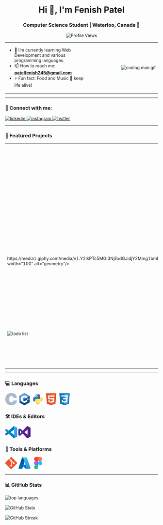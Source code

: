 <!-- ========================== -->
<!-- 👋 Header & Intro Section -->
<!-- ========================== -->
<h1 align="center">Hi 👋, I'm Fenish Patel</h1>
<h3 align="center">Computer Science Student | Waterloo, Canada 🌟</h3>

<p align="center">
  <img src="https://komarev.com/ghpvc/?username=FenishPatel0245-pw&label=Profile%20views&color=0e75b6&style=flat" alt="Profile Views"/>
</p>

<!-- Header with text + gif side-by-side -->
<table align="center">
  <tr>
    <td align="left" width="55%">
      <ul>
        <li>🌱 I’m currently learning Web Development and various programming languages.</li>
        <li>📫 How to reach me: <a href="mailto:patelfenish245@gmail.com"><strong>patelfenish245@gmail.com</strong></a></li>
        <li>⚡ Fun fact: Food and Music 🎵 keep life alive!</li>
      </ul>
    </td>
    <td align="right" width="45%">
      <img src="https://github.com/Adam-pw/Adam-pw/blob/main/animation_500_kxa883sd.gif" alt="coding man gif" width="300"/>
    </td>
  </tr>
</table>

---

### 🤝 Connect with me:
<p align="left">
  <a href="https://www.linkedin.com/in/fenishpatel" target="_blank">
    <img src="https://raw.githubusercontent.com/rahuldkjain/github-profile-readme-generator/master/src/images/icons/Social/linked-in-alt.svg" alt="linkedin" height="30" width="40"/>
  </a>
  <a href="https://instagram.com/fenish.__" target="_blank">
    <img src="https://raw.githubusercontent.com/rahuldkjain/github-profile-readme-generator/master/src/images/icons/Social/instagram.svg" alt="instagram" height="30" width="40"/>
  </a>
  <a href="https://x.com/fenish15345964?s=21" target="_blank">
    <img src="https://raw.githubusercontent.com/rahuldkjain/github-profile-readme-generator/master/src/images/icons/Social/twitter.svg" alt="twitter" height="30" width="40"/>
  </a>
</p>

---

### 🚀 Featured Projects

<table>
  <tr>
    <td width="100"><https://media2.giphy.com/media/v1.Y2lkPTc5MGI3NjExa3FvMnRiazk3Mm85bDFucThmaDVrbWE5OHFubzZwcXBodHBoN2QwOSZlcD12MV9pbnRlcm5hbF9naWZfYnlfaWQmY3Q9Zw/iEJ5zikFjdFjq/giphy.gif" width="100" alt="car racing"/></td>
    <td>
      <strong>🚗 Car Racing Game (C++)</strong><br>
      Console-based car dodging game with speed algorithms and collision detection.<br>
      🔗 <a href="https://github.com/YOUR_USERNAME/car-racing-game" target="_blank">View Project</a>
    </td>
  </tr>
  <tr><td colspan="2"><br></td></tr>
  <tr>
    <td width="100">https://media1.giphy.com/media/v1.Y2lkPTc5MGI3NjExdGJidjY2Mmg1bmNhODE0MDdoaDF3ZG9tdWU2OWRzbm9tYTl0Y243eiZlcD12MV9pbnRlcm5hbF9naWZfYnlfaWQmY3Q9Zw/l0Hlz0RZyR3GZnkaI/giphy.gif" width="100" alt="geometry"/></td>
    <td>
      <strong>📐 Shape Finder Tool (C)</strong><br>
      Determines geometric shapes from user inputs with input validation.<br>
      🔗 <a href="https://github.com/YOUR_USERNAME/shape-finder" target="_blank">View Project</a>
    </td>
  </tr>
  <tr><td colspan="2"><br></td></tr>
  <tr>
    <td width="100"><img src="https://media.giphy.com/media/3oKIPnAiaMCws8nOsE/giphy.gif" width="100" alt="todo list"/></td>
    <td>
      <strong>📝 To-Do List Manager (C)</strong><br>
      CLI task manager for adding, sorting, completing tasks with validation.<br>
      🔗 <a href="https://github.com/YOUR_USERNAME/todolist-c-project" target="_blank">View Project</a>
    </td>
  </tr>
</table>

---

### 💻 Languages
<p align="left">
  <a href="https://www.cprogramming.com/" target="_blank"><img src="https://raw.githubusercontent.com/devicons/devicon/master/icons/c/c-original.svg" alt="c" width="40" height="40"/></a>
  <a href="https://www.cplusplus.com/" target="_blank"><img src="https://raw.githubusercontent.com/devicons/devicon/master/icons/cplusplus/cplusplus-original.svg" alt="cplusplus" width="40" height="40"/></a>
  <a href="https://www.python.org/" target="_blank"><img src="https://raw.githubusercontent.com/devicons/devicon/master/icons/python/python-original.svg" alt="python" width="40" height="40"/></a>
  <a href="https://developer.mozilla.org/docs/Web/HTML" target="_blank"><img src="https://raw.githubusercontent.com/devicons/devicon/master/icons/html5/html5-original.svg" alt="html5" width="40" height="40"/></a>
  <a href="https://developer.mozilla.org/docs/Web/CSS" target="_blank"><img src="https://raw.githubusercontent.com/devicons/devicon/master/icons/css3/css3-original.svg" alt="css3" width="40" height="40"/></a>
</p>

### 🛠️ IDEs & Editors
<p align="left">
  <a href="https://code.visualstudio.com/" target="_blank"><img src="https://raw.githubusercontent.com/devicons/devicon/master/icons/vscode/vscode-original.svg" alt="vscode" width="40" height="40"/></a>
  <a href="https://visualstudio.microsoft.com/" target="_blank"><img src="https://raw.githubusercontent.com/devicons/devicon/master/icons/visualstudio/visualstudio-plain.svg" alt="visualstudio" width="40" height="40"/></a>
</p>

### 🔗 Tools & Platforms
<p align="left">
  <a href="https://git-scm.com/" target="_blank"><img src="https://raw.githubusercontent.com/devicons/devicon/master/icons/git/git-original.svg" alt="git" width="40" height="40"/></a>
  <a href="https://azure.microsoft.com/en-us/services/devops/boards/" target="_blank"><img src="https://raw.githubusercontent.com/devicons/devicon/master/icons/azure/azure-original.svg" alt="azure" width="40" height="40"/></a>
  <a href="https://www.figma.com/" target="_blank"><img src="https://raw.githubusercontent.com/devicons/devicon/master/icons/figma/figma-original.svg" alt="figma" width="40" height="40"/></a>
</p>

---

### 📊 GitHub Stats

<p>
  <img align="center" src="https://github-readme-stats.vercel.app/api/top-langs?username=fenishpatel&show_icons=true&locale=en&layout=compact&bg_color=0d1117&text_color=ffffff" alt="top languages" />
</p>
<p>
  <img align="center" src="https://github-readme-stats.vercel.app/api?username=fenishpatel&show_icons=true&locale=en&bg_color=0d1117&text_color=ffffff" alt="GitHub Stats" />
</p>
<p>
  <img align="center" src="https://github-readme-streak-stats.herokuapp.com/?user=fenishpatel&theme=dark&background=0d1117" alt="GitHub Streak" />
</p>
